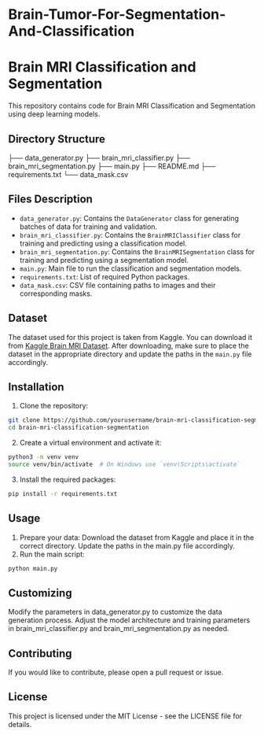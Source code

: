 # Brain-Tumor-For-Segmentation-And-Classification
# Brain MRI Classification and Segmentation

This repository contains code for Brain MRI Classification and Segmentation using deep learning models.

## Directory Structure

├── data_generator.py
├── brain_mri_classifier.py
├── brain_mri_segmentation.py
├── main.py
├── README.md
├── requirements.txt
└── data_mask.csv

## Files Description

- `data_generator.py`: Contains the `DataGenerator` class for generating batches of data for training and validation.
- `brain_mri_classifier.py`: Contains the `BrainMRIClassifier` class for training and predicting using a classification model.
- `brain_mri_segmentation.py`: Contains the `BrainMRISegmentation` class for training and predicting using a segmentation model.
- `main.py`: Main file to run the classification and segmentation models.
- `requirements.txt`: List of required Python packages.
- `data_mask.csv`: CSV file containing paths to images and their corresponding masks.

## Dataset

The dataset used for this project is taken from Kaggle. You can download it from [Kaggle Brain MRI Dataset](https://www.kaggle.com/). After downloading, make sure to place the dataset in the appropriate directory and update the paths in the `main.py` file accordingly.

## Installation

1. Clone the repository:

```bash
git clone https://github.com/yourusername/brain-mri-classification-segmentation.git
cd brain-mri-classification-segmentation
```

2. Create a virtual environment and activate it:

```bash
python3 -m venv venv
source venv/bin/activate  # On Windows use `venv\Scripts\activate`
```

3. Install the required packages:
   
```bash
pip install -r requirements.txt
```

## Usage

1. Prepare your data: Download the dataset from Kaggle and place it in the correct directory. Update the paths in the main.py file accordingly.
2. Run the main script:
   
```bash
python main.py
```

## Customizing
Modify the parameters in data_generator.py to customize the data generation process.
Adjust the model architecture and training parameters in brain_mri_classifier.py and brain_mri_segmentation.py as needed.

## Contributing
If you would like to contribute, please open a pull request or issue.

## License
This project is licensed under the MIT License - see the LICENSE file for details.
